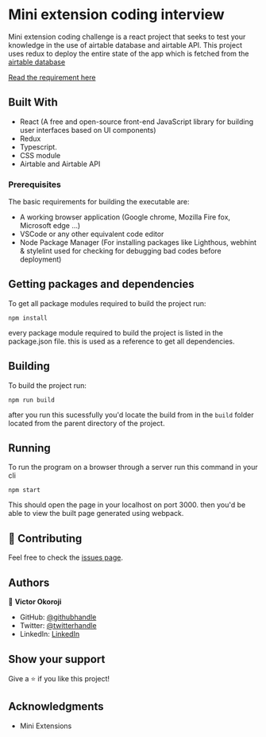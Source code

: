 # Mini extension coding interview
Mini extension coding challenge is a react project that seeks to test your knowledge in the use of airtable database and airtable API. This project uses redux to deploy the entire state of the app which is fetched from the [airtable database](https://airtable.com/app8ZbcPx7dkpOnP0)

[Read the requirement here](https://app.miniextensions.com/form/VZeThdPvzkFvgBx9j7tb) 

## Built With
- React (A free and open-source front-end JavaScript library for building user interfaces based on UI components)
- Redux
- Typescript.
- CSS module
- Airtable and Airtable API

### Prerequisites
The basic requirements for building the executable are:

- A working browser application (Google chrome, Mozilla Fire fox, Microsoft edge ...)
- VSCode or any other equivalent code editor
- Node Package Manager (For installing packages like Lighthous, webhint & stylelint used for checking for debugging bad codes before deployment)
## Getting packages and dependencies
To get all package modules required to build the project run:
```
npm install
```
every package module required to build the project is listed in the package.json file. this is used as a reference to get all dependencies.

## Building 

To build the project run:
```
npm run build
```
after you run this sucessfully you'd locate the build from in the ```build``` folder located from the parent directory of the project.

## Running

To run the program on a browser through a server run this command in your cli
```
npm start
```
This should open the page in your localhost on port 3000. then you'd be able to view the built page generated using webpack.

## 🤝 Contributing

Feel free to check the [issues page](../../issues/).

## Authors

👤 **Victor Okoroji**

- GitHub: [@githubhandle](https://github.com/vickymarz)
- Twitter: [@twitterhandle](https://twitter.com/Vicky_marz)
- LinkedIn: [LinkedIn](https://www.linkedin.com/in/victorebubeokoroji/)


## Show your support

Give a ⭐️ if you like this project!

## Acknowledgments

- Mini Extensions